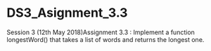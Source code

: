 # DS3_Asignment_3.3
Session 3 (12th May 2018)Assignment 3.3 : Implement a function longestWord() that takes a list of words and returns the longest one. 
